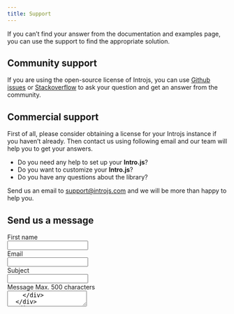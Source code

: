 ```yaml
---
title: Support
---
```


If you can’t find your answer from the documentation and examples page, you can use the support to find the appropriate solution.

## Community support

If you are using the open-source license of Introjs, you can use [Github issues](https://github.com/usablica/intro.js/issues) or [Stackoverflow](http://stackoverflow.com/questions/tagged/intro.js) to ask your question and get an answer from the community.

## Commercial support

First of all, please consider obtaining a license for your Introjs instance if you haven’t already. Then contact us using following email and our team will help you to get your answers.

*   Do you need any help to set up your **Intro.js**?
*   Do you want to customize your **Intro.js**?
*   Do you have any questions about the library?

Send us an email to [support@introjs.com](mailto:support@introjs.com) and we will be more than happy to help you.

## Send us a message

<form
  action="https://nocodeform.io/f/6162c626db436bbde7f89329"
  method="POST"
  className="mt-6 grid grid-cols-1 gap-y-6 sm:grid-cols-2 sm:gap-x-8"
>
  <div>
    <label
      htmlFor="first-name"
      className="block text-sm font-medium text-gray-900"
    >
      First name
    </label>
    <div className="mt-1">
      <input
        type="text"
        name="first-name"
        id="first-name"
        autoComplete="given-name"
        className="py-3 px-4 block w-full shadow-sm text-gray-900 focus:ring-blue-500 focus:border-blue-500 border border-gray-300 rounded-md"
      />
    </div>
  </div>
  <div>
    <label
      htmlFor="email"
      className="block text-sm font-medium text-gray-900"
    >
      Email
    </label>
    <div className="mt-1">
      <input
        id="email"
        name="email"
        type="email"
        autoComplete="email"
        className="py-3 px-4 block w-full shadow-sm text-gray-900 focus:ring-blue-500 focus:border-blue-500 border border-gray-300 rounded-md"
      />
    </div>
  </div>
  <div className="sm:col-span-2">
    <label
      htmlFor="subject"
      className="block text-sm font-medium text-gray-900"
    >
      Subject
    </label>
    <div className="mt-1">
      <input
        type="text"
        name="subject"
        id="subject"
        className="py-3 px-4 block w-full shadow-sm text-gray-900 focus:ring-blue-500 focus:border-blue-500 border border-gray-300 rounded-md"
      />
    </div>
  </div>
  <div className="sm:col-span-2">
    <div className="flex justify-between">
      <label
        htmlFor="message"
        className="block text-sm font-medium text-gray-900"
      >
        Message
      </label>
      <span id="message-max" className="text-sm text-gray-500">
          Max. 500 characters
        </span>
    </div>
    <div className="mt-1">
        <textarea
          id="message"
          name="message"
          rows={4}
          className="py-3 px-4 block w-full shadow-sm text-gray-900 focus:ring-blue-500 focus:border-blue-500 border border-gray-300 rounded-md"
          aria-describedby="message-max"
          defaultValue={""}
        />
    </div>
  </div>
  <div className="sm:col-span-2 sm:flex sm:justify-end">
    <button
      type="submit"
      className="mt-2 w-full inline-flex items-center justify-center px-6 py-3 border border-transparent rounded-md shadow-sm text-base font-medium text-white bg-blue-600 hover:bg-blue-700 focus:outline-none focus:ring-2 focus:ring-offset-2 focus:ring-blue-500 sm:w-auto"
    >
      Submit
    </button>
  </div>
</form>
